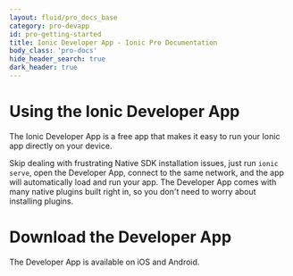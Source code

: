 ```yaml
---
layout: fluid/pro_docs_base
category: pro-devapp
id: pro-getting-started
title: Ionic Developer App - Ionic Pro Documentation
body_class: 'pro-docs'
hide_header_search: true
dark_header: true
---
```


# Using the Ionic Developer App

The Ionic Developer App is a free app that makes it easy to run your Ionic app directly on your device.

Skip dealing with frustrating Native SDK installation issues, just run `ionic serve`, open the Developer App, connect to the same network, and the app will automatically load
and run your app. The Developer App comes with many native plugins built right in, so you don't need to worry about installing plugins.

# Download the Developer App

The Developer App is available on iOS and Android.
